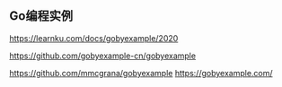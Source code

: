 Go编程实例
---


https://learnku.com/docs/gobyexample/2020

https://github.com/gobyexample-cn/gobyexample

https://github.com/mmcgrana/gobyexample   https://gobyexample.com/





